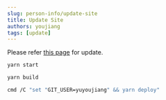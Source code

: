 ```yaml
---
slug: person-info/update-site
title: Update Site
authors: youjiang
tags: [update]
---
```


Please refer [this page](https://docusaurus.io/docs/deployment) for update.

```sh
yarn start
```

```sh
yarn build
```

```sh
cmd /C "set "GIT_USER=yuyoujiang" && yarn deploy"
```